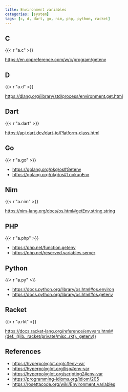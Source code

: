 ```yaml
---
title: Environment variables
categories: [system]
tags: [c, d, dart, go, nim, php, python, racket]
---
```


## C

{{< r "a.c" >}}

<https://en.cppreference.com/w/c/program/getenv>

## D

{{< r "a.d" >}}

<https://dlang.org/library/std/process/environment.get.html>

## Dart

{{< r "a.dart" >}}

<https://api.dart.dev/dart-io/Platform-class.html>

## Go

{{< r "a.go" >}}

- <https://golang.org/pkg/os#Getenv>
- <https://golang.org/pkg/os#LookupEnv>

## Nim

{{< r "a.nim" >}}

<https://nim-lang.org/docs/os.html#getEnv,string,string>

## PHP

{{< r "a.php" >}}

- <https://php.net/function.getenv>
- <https://php.net/reserved.variables.server>

## Python

{{< r "a.py" >}}

- <https://docs.python.org/library/os.html#os.environ>
- <https://docs.python.org/library/os.html#os.getenv>

## Racket

{{< r "a.rkt" >}}

<https://docs.racket-lang.org/reference/envvars.html#(def._((lib._racket/private/misc..rkt)._getenv))>

## References

- <https://hyperpolyglot.org/c#env-var>
- <https://hyperpolyglot.org/lisp#env-var>
- <https://hyperpolyglot.org/scripting2#env-var>
- <https://programming-idioms.org/idiom/205>
- <https://rosettacode.org/wiki/Environment_variables>
